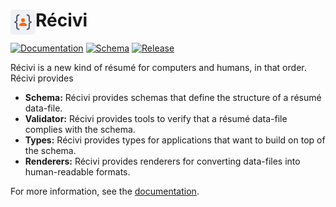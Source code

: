 # <img src="https://raw.githubusercontent.com/recivi/.github/main/profile/readme_assets/logo.png" height="40" width="40" align="left"> Récivi

<a href="https://recivi.pages.dev/"><img src="https://img.shields.io/badge/docs-recivi.pages.dev-blue" alt="Documentation"/></a>
<a href="https://recivi.pages.dev/schemas/recivi-resume.json"><img src="https://img.shields.io/badge/schema-%2Fschemas%2Frecivi--resume.json-blue" alt="Schema"/></a>
<a href="https://www.npmjs.com/package/@recivi/schema"><img src="https://img.shields.io/npm/v/%40recivi%2Fschema" alt="Release"/></a>

Récivi is a new kind of résumé for computers and humans, in that order. Récivi
provides

- **Schema:** Récivi provides schemas that define the structure of a résumé
  data-file.
- **Validator:** Récivi provides tools to verify that a résumé data-file
  complies with the schema.
- **Types:** Récivi provides types for applications that want to build on top of
  the schema.
- **Renderers:** Récivi provides renderers for converting data-files into
  human-readable formats.

For more information, see the [documentation](https://recivi.pages.dev/).
